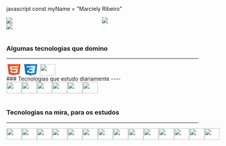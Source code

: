 javascript
  const myName = "Marciely Ribeiro"


<div style="display:flex;width:100%">
  <img width="49.75%" src="https://github-readme-stats.vercel.app/api?username=marcytech&show_icons=true&theme=algolia&include_all_commits=true&count_private=true"/>
  <img  width="49.75%"  src="https://github-readme-stats.vercel.app/api/top-langs/?username=marcytech&theme=algolia&layout=compact&show=javascript,html)](https://github.com/anuraghazra/github-readme-stats"/>
</div>

<div style="display:flex;width:100%;margin:0;padding:0;justify-content:flex-start;align-items:flex-start">
  <img width="100%" style="margin:0;padding:0" src="https://github.com/marcytech/marcytech/blob/output/github-contribution-grid-snake.svg"/>
</div>
<br>

### Algumas tecnologias que domino
----

<div style="display: inline-block">
  <img align="center" alt="HTML" height="30" width="40" src="https://raw.githubusercontent.com/devicons/devicon/master/icons/html5/html5-original.svg">
  <img align="center" alt="CSS" height="30" width="40" src="https://raw.githubusercontent.com/devicons/devicon/master/icons/css3/css3-original.svg">
  <img align="center" height="30" width="40" src="https://cdn.jsdelivr.net/gh/devicons/devicon/icons/javascript/javascript-original.svg" />
</div>

<br>
### Tecnologias que estudo diariamente
----

<div style="display:flex;width:100%">

<img align="center" height="30" width="40" src="https://cdn.jsdelivr.net/gh/devicons/devicon/icons/javascript/javascript-original.svg" />
<img align="center" height="30" width="40" src="https://cdn.jsdelivr.net/gh/devicons/devicon/icons/react/react-original.svg" />
<img align="center" height="30" width="40" src="https://cdn.jsdelivr.net/gh/devicons/devicon/icons/sass/sass-original.svg" /> 
<img align="center" height="30" width="40" src="https://cdn.jsdelivr.net/gh/devicons/devicon/icons/nodejs/nodejs-original.svg" /> 
<img align="center" height="30" width="40" src="https://cdn.jsdelivr.net/gh/devicons/devicon/icons/webpack/webpack-original.svg" />
<img align="center" height="30" width="40" src="https://cdn.jsdelivr.net/gh/devicons/devicon/icons/babel/babel-original.svg" />

</div>

<br>

### Tecnologias na mira, para os estudos
----
<div style="display:flex;width:100%">
  <img align="center" height="30" width="40" src="https://cdn.jsdelivr.net/gh/devicons/devicon/icons/vuejs/vuejs-original.svg" /> 
  <img align="center" height="30" width="40" src="https://cdn.jsdelivr.net/gh/devicons/devicon/icons/angularjs/angularjs-original.svg" />  
  <img align="center" height="30" width="40" src="https://cdn.jsdelivr.net/gh/devicons/devicon/icons/svelte/svelte-original.svg" />   



  <img align="center" height="30" width="40" src="https://cdn.jsdelivr.net/gh/devicons/devicon/icons/jest/jest-plain.svg" />
  <img align="center" height="30" width="40" src="https://cdn.jsdelivr.net/gh/devicons/devicon/icons/git/git-original.svg" />
  <img align="center" height="30" width="40" src="https://cdn.jsdelivr.net/gh/devicons/devicon/icons/npm/npm-original-wordmark.svg" />



  <img align="center" height="30" width="40" src="https://cdn.jsdelivr.net/gh/devicons/devicon/icons/yarn/yarn-original.svg" />    
  <img align="center" height="30" width="40" src="https://cdn.jsdelivr.net/gh/devicons/devicon/icons/docker/docker-original.svg" />
  <img align="center" height="30" width="40" src="https://cdn.jsdelivr.net/gh/devicons/devicon/icons/github/github-original.svg" />



  <img align="center" height="30" width="40" src="https://cdn.jsdelivr.net/gh/devicons/devicon/icons/gitlab/gitlab-original.svg" />
  <img align="center" height="30" width="40" src="https://cdn.jsdelivr.net/gh/devicons/devicon/icons/bitbucket/bitbucket-original.svg" />
  <img align="center" height="30" width="40" src="https://cdn.jsdelivr.net/gh/devicons/devicon/icons/mongodb/mongodb-original.svg" />  



  <img align="center" height="30" width="40"  src="https://cdn.jsdelivr.net/gh/devicons/devicon/icons/less/less-plain-wordmark.svg" />
  <img align="center" height="30" width="40"  src="https://cdn.jsdelivr.net/gh/devicons/devicon/icons/stylus/stylus-original.svg" />
</div>






